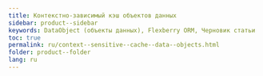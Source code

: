 ```yaml
---
title: Контекстно-зависимый кэш объектов данных
sidebar: product--sidebar
keywords: DataObject (объекты данных), Flexberry ORM, Черновик статьи
toc: true
permalink: ru/context--sensitive--cache--data--objects.html
folder: product--folder
lang: ru
---
```




